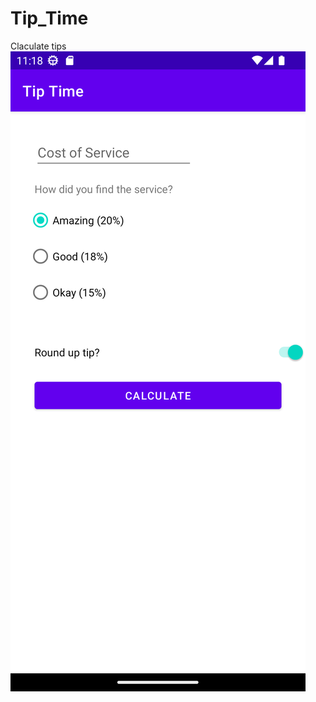 # Tip_Time
Claculate tips
![screen](https://github.com/maqamylee0/Tip_Time/blob/master/tip_time.png)
